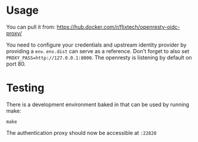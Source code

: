 # Usage
You can pull it from: https://hub.docker.com/r/flixtech/openresty-oidc-proxy/

You need to configure your credentials and upstream identity provider by providing a `env`.
`env.dist` can serve as a reference.
Don't forget to also set `PROXY_PASS=http://127.0.0.1:8000`.
The openresty is listening by default on port 80.

# Testing
There is a development environment baked in that can be used by running make:

    make
    
The authentication proxy should now be accessible at `:22820`
